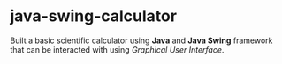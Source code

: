 # java-swing-calculator

Built a basic scientific calculator using **Java** and **Java Swing** framework that can be interacted with using *Graphical User Interface*.
